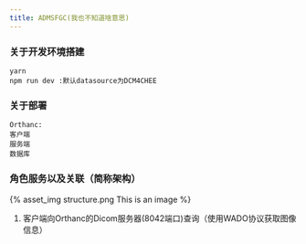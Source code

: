 ```yaml
---
title: ADMSFGC(我也不知道啥意思)
---
```

### 关于开发环境搭建

```shell
yarn
npm run dev :默认datasource为DCM4CHEE
```

### 关于部署

```
Orthanc:
客户端
服务端
数据库
```

### 角色服务以及关联（简称架构）

{% asset_img structure.png This is an image %}

1. 客户端向Orthanc的Dicom服务器(8042端口)查询（使用WADO协议获取图像信息）

